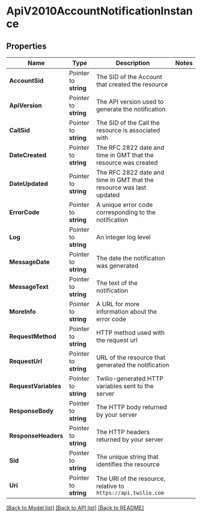 # ApiV2010AccountNotificationInstance

## Properties
Name | Type | Description | Notes
------------ | ------------- | ------------- | -------------
**AccountSid** | Pointer to **string** | The SID of the Account that created the resource |
**ApiVersion** | Pointer to **string** | The API version used to generate the notification |
**CallSid** | Pointer to **string** | The SID of the Call the resource is associated with |
**DateCreated** | Pointer to **string** | The RFC 2822 date and time in GMT that the resource was created |
**DateUpdated** | Pointer to **string** | The RFC 2822 date and time in GMT that the resource was last updated |
**ErrorCode** | Pointer to **string** | A unique error code corresponding to the notification |
**Log** | Pointer to **string** | An integer log level |
**MessageDate** | Pointer to **string** | The date the notification was generated |
**MessageText** | Pointer to **string** | The text of the notification |
**MoreInfo** | Pointer to **string** | A URL for more information about the error code |
**RequestMethod** | Pointer to **string** | HTTP method used with the request url |
**RequestUrl** | Pointer to **string** | URL of the resource that generated the notification |
**RequestVariables** | Pointer to **string** | Twilio-generated HTTP variables sent to the server |
**ResponseBody** | Pointer to **string** | The HTTP body returned by your server |
**ResponseHeaders** | Pointer to **string** | The HTTP headers returned by your server |
**Sid** | Pointer to **string** | The unique string that identifies the resource |
**Uri** | Pointer to **string** | The URI of the resource, relative to `https://api.twilio.com` |

[[Back to Model list]](../README.md#documentation-for-models) [[Back to API list]](../README.md#documentation-for-api-endpoints) [[Back to README]](../README.md)


